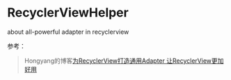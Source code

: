 # RecyclerViewHelper
about all-powerful adapter in recyclerview

参考：

> Hongyang的博客[为RecyclerView打造通用Adapter 让RecyclerView更加好用](http://blog.csdn.net/lmj623565791/article/details/51118836)
